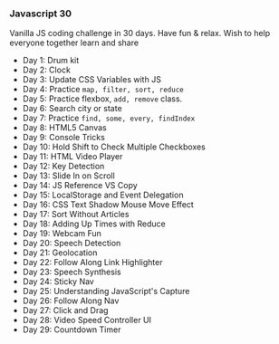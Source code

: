 ### Javascript 30

Vanilla JS coding challenge in 30 days.
Have fun & relax.
Wish to help everyone together learn and share

- Day 1: Drum kit
- Day 2: Clock
- Day 3: Update CSS Variables with JS
- Day 4: Practice ```map, filter, sort, reduce```
- Day 5: Practice flexbox, ```add, remove``` class.
- Day 6: Search city or state
- Day 7: Practice ```find, some, every, findIndex```
- Day 8: HTML5 Canvas
- Day 9: Console Tricks
- Day 10: Hold Shift to Check Multiple Checkboxes
- Day 11: HTML Video Player
- Day 12: Key Detection
- Day 13: Slide In on Scroll
- Day 14: JS Reference VS Copy
- Day 15: LocalStorage and Event Delegation
- Day 16: CSS Text Shadow Mouse Move Effect
- Day 17: Sort Without Articles
- Day 18: Adding Up Times with Reduce
- Day 19: Webcam Fun
- Day 20: Speech Detection
- Day 21: Geolocation
- Day 22: Follow Along Link Highlighter
- Day 23: Speech Synthesis
- Day 24: Sticky Nav
- Day 25: Understanding JavaScript's Capture
- Day 26: Follow Along Nav
- Day 27: Click and Drag
- Day 28: Video Speed Controller UI
- Day 29: Countdown Timer
